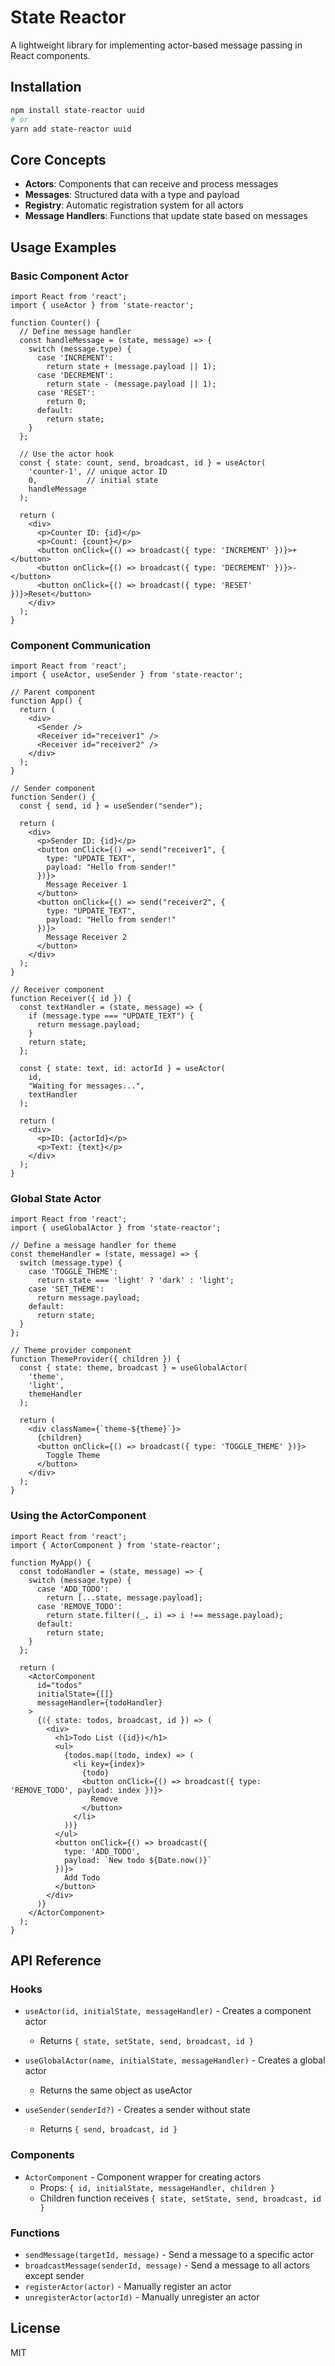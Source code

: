# State Reactor

A lightweight library for implementing actor-based message passing in React components.

## Installation

```bash
npm install state-reactor uuid
# or
yarn add state-reactor uuid
```

## Core Concepts

- **Actors**: Components that can receive and process messages
- **Messages**: Structured data with a type and payload
- **Registry**: Automatic registration system for all actors
- **Message Handlers**: Functions that update state based on messages

## Usage Examples

### Basic Component Actor

```tsx
import React from 'react';
import { useActor } from 'state-reactor';

function Counter() {
  // Define message handler
  const handleMessage = (state, message) => {
    switch (message.type) {
      case 'INCREMENT':
        return state + (message.payload || 1);
      case 'DECREMENT':
        return state - (message.payload || 1);
      case 'RESET':
        return 0;
      default:
        return state;
    }
  };

  // Use the actor hook
  const { state: count, send, broadcast, id } = useActor(
    'counter-1', // unique actor ID
    0,           // initial state
    handleMessage
  );

  return (
    <div>
      <p>Counter ID: {id}</p>
      <p>Count: {count}</p>
      <button onClick={() => broadcast({ type: 'INCREMENT' })}>+</button>
      <button onClick={() => broadcast({ type: 'DECREMENT' })}>-</button>
      <button onClick={() => broadcast({ type: 'RESET' })}>Reset</button>
    </div>
  );
}
```

### Component Communication

```tsx
import React from 'react';
import { useActor, useSender } from 'state-reactor';

// Parent component
function App() {
  return (
    <div>
      <Sender />
      <Receiver id="receiver1" />
      <Receiver id="receiver2" />
    </div>
  );
}

// Sender component
function Sender() {
  const { send, id } = useSender("sender");
  
  return (
    <div>
      <p>Sender ID: {id}</p>
      <button onClick={() => send("receiver1", { 
        type: "UPDATE_TEXT", 
        payload: "Hello from sender!" 
      })}>
        Message Receiver 1
      </button>
      <button onClick={() => send("receiver2", { 
        type: "UPDATE_TEXT", 
        payload: "Hello from sender!" 
      })}>
        Message Receiver 2
      </button>
    </div>
  );
}

// Receiver component
function Receiver({ id }) {
  const textHandler = (state, message) => {
    if (message.type === "UPDATE_TEXT") {
      return message.payload;
    }
    return state;
  };

  const { state: text, id: actorId } = useActor(
    id,
    "Waiting for messages...",
    textHandler
  );

  return (
    <div>
      <p>ID: {actorId}</p>
      <p>Text: {text}</p>
    </div>
  );
}
```

### Global State Actor

```tsx
import React from 'react';
import { useGlobalActor } from 'state-reactor';

// Define a message handler for theme
const themeHandler = (state, message) => {
  switch (message.type) {
    case 'TOGGLE_THEME':
      return state === 'light' ? 'dark' : 'light';
    case 'SET_THEME':
      return message.payload;
    default:
      return state;
  }
};

// Theme provider component
function ThemeProvider({ children }) {
  const { state: theme, broadcast } = useGlobalActor(
    'theme',
    'light',
    themeHandler
  );
  
  return (
    <div className={`theme-${theme}`}>
      {children}
      <button onClick={() => broadcast({ type: 'TOGGLE_THEME' })}>
        Toggle Theme
      </button>
    </div>
  );
}
```

### Using the ActorComponent

```tsx
import React from 'react';
import { ActorComponent } from 'state-reactor';

function MyApp() {
  const todoHandler = (state, message) => {
    switch (message.type) {
      case 'ADD_TODO':
        return [...state, message.payload];
      case 'REMOVE_TODO':
        return state.filter((_, i) => i !== message.payload);
      default:
        return state;
    }
  };

  return (
    <ActorComponent
      id="todos"
      initialState={[]}
      messageHandler={todoHandler}
    >
      {({ state: todos, broadcast, id }) => (
        <div>
          <h1>Todo List ({id})</h1>
          <ul>
            {todos.map((todo, index) => (
              <li key={index}>
                {todo}
                <button onClick={() => broadcast({ type: 'REMOVE_TODO', payload: index })}>
                  Remove
                </button>
              </li>
            ))}
          </ul>
          <button onClick={() => broadcast({ 
            type: 'ADD_TODO', 
            payload: `New todo ${Date.now()}` 
          })}>
            Add Todo
          </button>
        </div>
      )}
    </ActorComponent>
  );
}
```

## API Reference

### Hooks

- `useActor(id, initialState, messageHandler)` - Creates a component actor
  - Returns `{ state, setState, send, broadcast, id }`

- `useGlobalActor(name, initialState, messageHandler)` - Creates a global actor 
  - Returns the same object as useActor

- `useSender(senderId?)` - Creates a sender without state
  - Returns `{ send, broadcast, id }`

### Components

- `ActorComponent` - Component wrapper for creating actors
  - Props: `{ id, initialState, messageHandler, children }`
  - Children function receives `{ state, setState, send, broadcast, id }`

### Functions

- `sendMessage(targetId, message)` - Send a message to a specific actor
- `broadcastMessage(senderId, message)` - Send a message to all actors except sender
- `registerActor(actor)` - Manually register an actor
- `unregisterActor(actorId)` - Manually unregister an actor

## License

MIT
